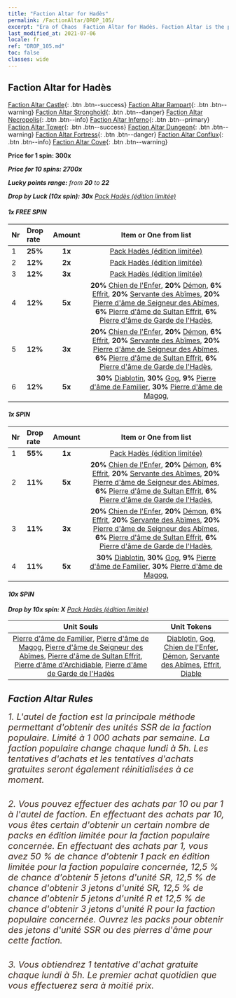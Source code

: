 ```yaml
---
title: "Faction Altar for Hadès"
permalink: /FactionAltar/DROP_105/
excerpt: "Era of Chaos  Faction Altar for Hadès. Faction Altar is the primary method for obtaining SSR units from the popular faction. Limited to 1,000 purchases each week. The popular faction changes at 05:00 every Monday. Purchase attempts and free purchase attempts will also reset then."
last_modified_at: 2021-07-06
locale: fr
ref: "DROP_105.md"
toc: false
classes: wide
---
```


##  Faction Altar for **Hadès**

  [Faction Altar Castle](/fr/FactionAltar/DROP_101/){: .btn .btn--success} [Faction Altar Rampart](/fr/FactionAltar/DROP_102/){: .btn .btn--warning} [Faction Altar Stronghold](/fr/FactionAltar/DROP_103/){: .btn .btn--danger} [Faction Altar Necropolis](/fr/FactionAltar/DROP_104/){: .btn .btn--info} [Faction Altar Inferno](/fr/FactionAltar/DROP_105/){: .btn .btn--primary} [Faction Altar Tower](/fr/FactionAltar/DROP_106/){: .btn .btn--success} [Faction Altar Dungeon](/fr/FactionAltar/DROP_107/){: .btn .btn--warning} [Faction Altar Fortress](/fr/FactionAltar/DROP_108/){: .btn .btn--danger} [Faction Altar Conflux](/fr/FactionAltar/DROP_109/){: .btn .btn--info} [Faction Altar Cove](/fr/FactionAltar/DROP_112/){: .btn .btn--warning} 

  **Price for 1 spin: 300x** <i class="fas fa-gem"/>

  **Price for 10 spins: 2700x** <i class="fas fa-gem"/>

  **Lucky points range:** from **20** to **22**

  **Drop by Luck (10x spin): 30x** [Pack Hadès (édition limitée)](/ItemsFR/con_2104/)

####  1x FREE SPIN 

  |    Nr    |  Drop rate  |  Amount   |   Item or One from list  |
  |:---------|:------------|:---------:|:------------------------:|
  | 1 | **25%** | **1x** | [Pack Hadès (édition limitée)](/ItemsFR/con_2104/) |
  | 2 | **12%** | **2x** | [Pack Hadès (édition limitée)](/ItemsFR/con_2104/) |
  | 3 | **12%** | **3x** | [Pack Hadès (édition limitée)](/ItemsFR/con_2104/) |
  | 4 | **12%** | **5x** |  **20%** [Chien de l'Enfer](/ItemsFR/unt_228/),  **20%** [Démon](/ItemsFR/unt_229/),  **6%** [Effrit](/ItemsFR/unt_231/),  **20%** [Servante des Abîmes](/ItemsFR/unt_230/),  **20%** [Pierre d'âme de Seigneur des Abîmes](/ItemsFR/unt_316/),  **6%** [Pierre d'âme de Sultan Effrit](/ItemsFR/unt_317/),  **6%** [Pierre d'âme de Garde de l'Hadès](/ItemsFR/unt_315/),  |
  | 5 | **12%** | **3x** |  **20%** [Chien de l'Enfer](/ItemsFR/unt_228/),  **20%** [Démon](/ItemsFR/unt_229/),  **6%** [Effrit](/ItemsFR/unt_231/),  **20%** [Servante des Abîmes](/ItemsFR/unt_230/),  **20%** [Pierre d'âme de Seigneur des Abîmes](/ItemsFR/unt_316/),  **6%** [Pierre d'âme de Sultan Effrit](/ItemsFR/unt_317/),  **6%** [Pierre d'âme de Garde de l'Hadès](/ItemsFR/unt_315/),  |
  | 6 | **12%** | **5x** |  **30%** [Diablotin](/ItemsFR/unt_226/),  **30%** [Gog](/ItemsFR/unt_227/),  **9%** [Pierre d'âme de Familier](/ItemsFR/unt_313/),  **30%** [Pierre d'âme de Magog](/ItemsFR/unt_314/),  |


####  1x SPIN 

  |    Nr    |  Drop rate  |  Amount   |   Item or One from list  |
  |:---------|:------------|:---------:|:------------------------:|
  | 1 | **55%** | **1x** | [Pack Hadès (édition limitée)](/ItemsFR/con_2104/) |
  | 2 | **11%** | **5x** |  **20%** [Chien de l'Enfer](/ItemsFR/unt_228/),  **20%** [Démon](/ItemsFR/unt_229/),  **6%** [Effrit](/ItemsFR/unt_231/),  **20%** [Servante des Abîmes](/ItemsFR/unt_230/),  **20%** [Pierre d'âme de Seigneur des Abîmes](/ItemsFR/unt_316/),  **6%** [Pierre d'âme de Sultan Effrit](/ItemsFR/unt_317/),  **6%** [Pierre d'âme de Garde de l'Hadès](/ItemsFR/unt_315/),  |
  | 3 | **11%** | **3x** |  **20%** [Chien de l'Enfer](/ItemsFR/unt_228/),  **20%** [Démon](/ItemsFR/unt_229/),  **6%** [Effrit](/ItemsFR/unt_231/),  **20%** [Servante des Abîmes](/ItemsFR/unt_230/),  **20%** [Pierre d'âme de Seigneur des Abîmes](/ItemsFR/unt_316/),  **6%** [Pierre d'âme de Sultan Effrit](/ItemsFR/unt_317/),  **6%** [Pierre d'âme de Garde de l'Hadès](/ItemsFR/unt_315/),  |
  | 4 | **11%** | **5x** |  **30%** [Diablotin](/ItemsFR/unt_226/),  **30%** [Gog](/ItemsFR/unt_227/),  **9%** [Pierre d'âme de Familier](/ItemsFR/unt_313/),  **30%** [Pierre d'âme de Magog](/ItemsFR/unt_314/),  |


####  10x SPIN 

  **Drop by 10x spin: X** [Pack Hadès (édition limitée)](/ItemsFR/con_2104/)

  |    Unit Souls    |  Unit Tokens  |
  |:----------------:|:-------------:|
  | [Pierre d'âme de Familier](/ItemsFR/unt_313/), [Pierre d'âme de Magog](/ItemsFR/unt_314/), [Pierre d'âme de Seigneur des Abîmes](/ItemsFR/unt_316/), [Pierre d'âme de Sultan Effrit](/ItemsFR/unt_317/), [Pierre d'âme d'Archidiable](/ItemsFR/unt_318/), [Pierre d'âme de Garde de l'Hadès](/ItemsFR/unt_315/) | [Diablotin](/ItemsFR/unt_226/), [Gog](/ItemsFR/unt_227/), [Chien de l'Enfer](/ItemsFR/unt_228/), [Démon](/ItemsFR/unt_229/), [Servante des Abîmes](/ItemsFR/unt_230/), [Effrit](/ItemsFR/unt_231/), [Diable](/ItemsFR/unt_232/) |



## Faction Altar Rules

  <span style="color: #3c2a1e;font-size:20px">1. L'autel de faction est la principale méthode permettant d'obtenir des unités SSR de la faction populaire. Limité à 1 000 achats par semaine. La faction populaire change chaque lundi à 5h. Les tentatives d'achats et les tentatives d'achats gratuites seront également réinitialisées à ce moment. </span><br/>

<br/>  <span style="color: #3c2a1e;font-size:20px">2. Vous pouvez effectuer des achats par 10 ou par 1 à l'autel de faction. En effectuant des achats par 10, vous êtes certain d'obtenir un certain nombre de packs en édition limitée pour la faction populaire concernée. En effectuant des achats par 1, vous avez 50 % de chance d'obtenir 1 pack en édition limitée pour la faction populaire concernée, 12,5 % de chance d'obtenir 5 jetons d'unité SR, 12,5 % de chance d'obtenir 3 jetons d'unité SR, 12,5 % de chance d'obtenir 5 jetons d'unité R et 12,5 % de chance d'obtenir 3 jetons d'unité R pour la faction populaire concernée. Ouvrez les packs pour obtenir des jetons d'unité SSR ou des pierres d'âme pour cette faction.</span><br/>

<br/>  <span style="color: #3c2a1e;font-size:20px">3. Vous obtiendrez 1 tentative d'achat gratuite chaque lundi à 5h. Le premier achat quotidien que vous effectuerez sera à moitié prix.</span><br/>

<br/>